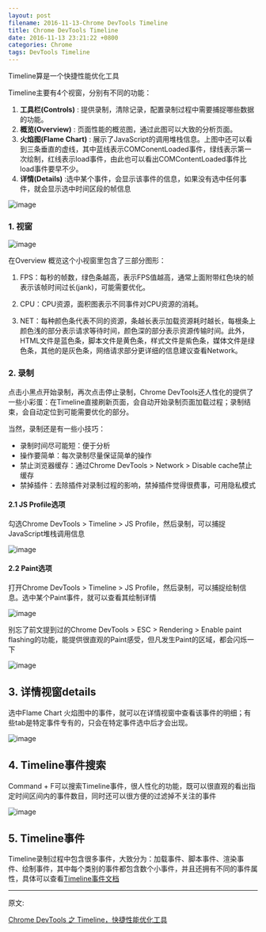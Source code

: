 ```yaml
---
layout: post
filename: 2016-11-13-Chrome DevTools Timeline
title: Chrome DevTools Timeline
date: 2016-11-13 23:21:22 +0800
categories: Chrome
tags: DevTools Timeline
---
```


Timeline算是一个快捷性能优化工具

Timeline主要有4个视窗，分别有不同的功能：

1. **工具栏(Controls)** : 提供录制，清除记录，配置录制过程中需要捕捉哪些数据的功能。
2. **概览(Overview)** : 页面性能的概览图，通过此图可以大致的分析页面。
3. **火焰图(Flame Chart)** : 展示了JavaScript的调用堆栈信息。上图中还可以看到三条垂直的虚线，其中蓝线表示COMConentLoaded事件，绿线表示第一次绘制，红线表示load事件，由此也可以看出COMContentLoaded事件比load事件要早不少。
4. **详情(Details)** :选中某个事件，会显示该事件的信息，如果没有选中任何事件，就会显示选中时间区段的帧信息

![image](../images/post/chrome01.png)

### 1. 视窗

![image](../images/post/chrome02.png)

在Overview 概览这个小视窗里包含了三部分图形：

1. FPS：每秒的帧数，绿色条越高，表示FPS值越高，通常上面附带红色块的帧表示该帧时间过长(jank)，可能需要优化。

2. CPU：CPU资源，面积图表示不同事件对CPU资源的消耗。

3. NET：每种颜色条代表不同的资源，条越长表示加载资源耗时越长，每根条上颜色浅的部分表示请求等待时间，颜色深的部分表示资源传输时间。此外，HTML文件是蓝色条，脚本文件是黄色条，样式文件是紫色条，媒体文件是绿色条，其他的是灰色条，网络请求部分更详细的信息建议查看Network。

### 2. 录制

点击小黑点开始录制，再次点击停止录制，Chrome DevTools还人性化的提供了一些小彩蛋：在Timeline直接刷新页面，会自动开始录制页面加载过程；录制结束，会自动定位到可能需要优化的部分。

当然，录制还是有一些小技巧：

* 录制时间尽可能短：便于分析
* 操作要简单：每次录制尽量保证简单的操作
* 禁止浏览器缓存：通过Chrome DevTools > Network > Disable cache禁止缓存
* 禁掉插件：去除插件对录制过程的影响，禁掉插件觉得很费事，可用隐私模式

#### 2.1 JS Profile选项

勾选Chrome DevTools > Timeline > JS Profile，然后录制，可以捕捉JavaScript堆栈调用信息

![image](../images/post/chrome03.png)

#### 2.2 Paint选项

打开Chrome DevTools > Timeline > JS Profile，然后录制，可以捕捉绘制信息。选中某个Paint事件，就可以查看其绘制详情

![image](../images/post/chrome04.png)

别忘了前文提到过的Chrome DevTools > ESC > Rendering > Enable paint flashing的功能，能提供很直观的Paint感受，但凡发生Paint的区域，都会闪烁一下

![image](../images/post/chrome05.png)

## 3. 详情视窗details 

选中Flame Chart 火焰图中的事件，就可以在详情视窗中查看该事件的明细；有些tab是特定事件专有的，只会在特定事件选中后才会出现。

![image](../images/post/chrome06.png)

## 4. Timeline事件搜索

Command + F可以搜索Timeline事件，很人性化的功能，既可以很直观的看出指定时间区间内的事件数目，同时还可以很方便的过滤掉不关注的事件

![image](../images/post/chrome07.png)

## 5. Timeline事件

Timeline录制过程中包含很多事件，大致分为：加载事件、脚本事件、渲染事件、绘制事件，其中每个类别的事件都包含数个小事件，并且还拥有不同的事件属性，具体可以查看[Timeline事件文档](https://developers.google.com/web/tools/chrome-devtools/profile/evaluate-performance/performance-reference?hl=en)

----

原文:

[Chrome DevTools 之 Timeline，快捷性能优化工具](http://www.jianshu.com/p/b8cdcd9bfad8)